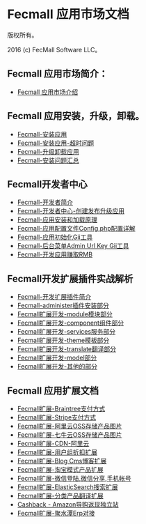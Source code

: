 Fecmall 应用市场文档
===============================

版权所有。

2016 (c) FecMall Software LLC。

Fecmall 应用市场简介：
---------
*  [Fecmall 应用市场介绍](fecmall_addons_about.md)


Fecmall 应用安装，升级，卸载。
--------------------

*  [Fecmall-安装应用](fecmall-addons-install.md)
*  [Fecmall-安装应用-超时问题](fecmall-addons-install-timeout.md)
*  [Fecmall-升级卸载应用](fecmall-addons-upgrade-uninstall.md)
*  [Fecmall-安装问题汇总](fecmall-addons-qa.md)

Fecmall开发者中心
----------------
*  [Fecmall-开发者简介](fecmall-addons-developer-about.md)
*  [Fecmall-开发者中心-创建发布升级应用](fecmall-addons-developer-center.md)
*  [Fecmall-应用安装和加载原理](fecmall-addons-developer.md)
*  [Fecmall-应用配置文件Config.php配置详解](fecmall-addons-developer-config-example.md)
*  [Fecmall-应用初始化Gii工具](fecmall-addons-developer-init-tools.md)
*  [Fecmall-后台菜单Admin Url Key Gii工具](fecmall-addons-developer-admin-url-key-tools.md)
*  [Fecmall-开发应用赚取RMB](fecmall-addons-developer-earn-rmb.md)


Fecmall开发扩展插件实战解析
----------------
*  [Fecmall-开发扩展插件简介](fecmall-addons-developer-sz-about.md)
*  [Fecmall-administer插件安装部分](fecmall-addons-developer-sz-administer.md)
*  [Fecmall扩展开发-module模块部分](fecmall-addons-developer-sz-module.md)
*  [Fecmall扩展开发-component组件部分](fecmall-addons-developer-sz-component.md)
*  [Fecmall扩展开发-services服务部分](fecmall-addons-developer-sz-services.md)
*  [Fecmall扩展开发-theme模板部分](fecmall-addons-developer-sz-theme.md)
*  [Fecmall扩展开发-translate翻译部分](fecmall-addons-developer-sz-translate.md)
*  [Fecmall扩展开发-model部分](fecmall-addons-developer-sz-model.md)
*  [Fecmall扩展开发-其他的部分](fecmall-addons-developer-sz-other.md)






Fecmall 应用扩展文档
--------------------

*  [Fecmall扩展-Braintree支付方式](fecmall-addons-system-braintree-payment.md)
*  [Fecmall扩展-Stripe支付方式](fecmall-addons-system-stripe-payment.md)
*  [Fecmall扩展-阿里云OSS存储产品图片](fecmall-addons-alioss-product-image.md)
*  [Fecmall扩展-七牛云OSS存储产品图片](fecmall-addons-qiniuoss-product-image.md)
*  [Fecmall扩展-CDN-阿里云](fecmall-addons-cdn-alicdn.md)
*  [Fecmall扩展-用户组折扣扩展](fecmall-addons-customer-group.md)
*  [Fecmall扩展-Blog Cms博客扩展](fecmall-addons-cms-blog.md)
*  [Fecmall扩展-淘宝模式产品扩展](fecmall-addons-taobao-product.md)
*  [Fecmall扩展-微信登陆,微信分享,手机帐号](fecmall-addons-phone-account.md)
*  [Fecmall扩展-ElasticSearch搜索扩展](fecmall-addons-elasticsearch.md)
*  [Fecmall扩展-分类产品翻译扩展](fecmall-addons-translate-product-and-category.md)
*  [Cashback - Amazon导购返现独立站](fecyo-addons-amazon-cashback.md)
*  [Fecmall扩展-聚水潭Erp对接](fecmall-addons-jst-erp.md)
















